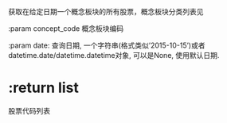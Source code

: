 获取在给定日期一个概念板块的所有股票，概念板块分类列表见

:param concept_code 概念板块编码

:param date: 查询日期, 一个字符串(格式类似’2015-10-15’)或者datetime.date/datetime.datetime对象, 可以是None, 使用默认日期.

# :return list

股票代码列表